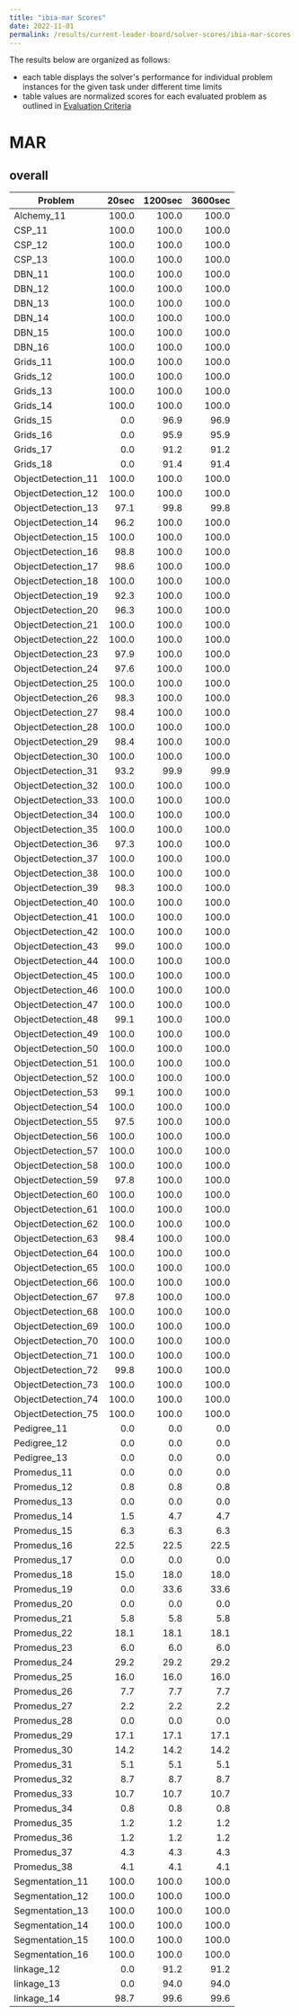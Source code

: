```yaml
---
title: "ibia-mar Scores"
date: 2022-11-01
permalink: /results/current-leader-board/solver-scores/ibia-mar-scores
---
```




The results below are organized as follows:
- each table displays the solver's performance for individual problem instances for the given task under different time limits
- table values are normalized scores for each evaluated problem as outlined in [Evaluation Criteria](https://uaicompetition.github.io/uci-2022/results/evaluation-criteria/)


# MAR

## overall

|      Problem       | 20sec | 1200sec | 3600sec |
| ------------------ | ----: | ------: | ------: |
| Alchemy_11         | 100.0 |   100.0 |   100.0 |
| CSP_11             | 100.0 |   100.0 |   100.0 |
| CSP_12             | 100.0 |   100.0 |   100.0 |
| CSP_13             | 100.0 |   100.0 |   100.0 |
| DBN_11             | 100.0 |   100.0 |   100.0 |
| DBN_12             | 100.0 |   100.0 |   100.0 |
| DBN_13             | 100.0 |   100.0 |   100.0 |
| DBN_14             | 100.0 |   100.0 |   100.0 |
| DBN_15             | 100.0 |   100.0 |   100.0 |
| DBN_16             | 100.0 |   100.0 |   100.0 |
| Grids_11           | 100.0 |   100.0 |   100.0 |
| Grids_12           | 100.0 |   100.0 |   100.0 |
| Grids_13           | 100.0 |   100.0 |   100.0 |
| Grids_14           | 100.0 |   100.0 |   100.0 |
| Grids_15           |   0.0 |    96.9 |    96.9 |
| Grids_16           |   0.0 |    95.9 |    95.9 |
| Grids_17           |   0.0 |    91.2 |    91.2 |
| Grids_18           |   0.0 |    91.4 |    91.4 |
| ObjectDetection_11 | 100.0 |   100.0 |   100.0 |
| ObjectDetection_12 | 100.0 |   100.0 |   100.0 |
| ObjectDetection_13 |  97.1 |    99.8 |    99.8 |
| ObjectDetection_14 |  96.2 |   100.0 |   100.0 |
| ObjectDetection_15 | 100.0 |   100.0 |   100.0 |
| ObjectDetection_16 |  98.8 |   100.0 |   100.0 |
| ObjectDetection_17 |  98.6 |   100.0 |   100.0 |
| ObjectDetection_18 | 100.0 |   100.0 |   100.0 |
| ObjectDetection_19 |  92.3 |   100.0 |   100.0 |
| ObjectDetection_20 |  96.3 |   100.0 |   100.0 |
| ObjectDetection_21 | 100.0 |   100.0 |   100.0 |
| ObjectDetection_22 | 100.0 |   100.0 |   100.0 |
| ObjectDetection_23 |  97.9 |   100.0 |   100.0 |
| ObjectDetection_24 |  97.6 |   100.0 |   100.0 |
| ObjectDetection_25 | 100.0 |   100.0 |   100.0 |
| ObjectDetection_26 |  98.3 |   100.0 |   100.0 |
| ObjectDetection_27 |  98.4 |   100.0 |   100.0 |
| ObjectDetection_28 | 100.0 |   100.0 |   100.0 |
| ObjectDetection_29 |  98.4 |   100.0 |   100.0 |
| ObjectDetection_30 | 100.0 |   100.0 |   100.0 |
| ObjectDetection_31 |  93.2 |    99.9 |    99.9 |
| ObjectDetection_32 | 100.0 |   100.0 |   100.0 |
| ObjectDetection_33 | 100.0 |   100.0 |   100.0 |
| ObjectDetection_34 | 100.0 |   100.0 |   100.0 |
| ObjectDetection_35 | 100.0 |   100.0 |   100.0 |
| ObjectDetection_36 |  97.3 |   100.0 |   100.0 |
| ObjectDetection_37 | 100.0 |   100.0 |   100.0 |
| ObjectDetection_38 | 100.0 |   100.0 |   100.0 |
| ObjectDetection_39 |  98.3 |   100.0 |   100.0 |
| ObjectDetection_40 | 100.0 |   100.0 |   100.0 |
| ObjectDetection_41 | 100.0 |   100.0 |   100.0 |
| ObjectDetection_42 | 100.0 |   100.0 |   100.0 |
| ObjectDetection_43 |  99.0 |   100.0 |   100.0 |
| ObjectDetection_44 | 100.0 |   100.0 |   100.0 |
| ObjectDetection_45 | 100.0 |   100.0 |   100.0 |
| ObjectDetection_46 | 100.0 |   100.0 |   100.0 |
| ObjectDetection_47 | 100.0 |   100.0 |   100.0 |
| ObjectDetection_48 |  99.1 |   100.0 |   100.0 |
| ObjectDetection_49 | 100.0 |   100.0 |   100.0 |
| ObjectDetection_50 | 100.0 |   100.0 |   100.0 |
| ObjectDetection_51 | 100.0 |   100.0 |   100.0 |
| ObjectDetection_52 | 100.0 |   100.0 |   100.0 |
| ObjectDetection_53 |  99.1 |   100.0 |   100.0 |
| ObjectDetection_54 | 100.0 |   100.0 |   100.0 |
| ObjectDetection_55 |  97.5 |   100.0 |   100.0 |
| ObjectDetection_56 | 100.0 |   100.0 |   100.0 |
| ObjectDetection_57 | 100.0 |   100.0 |   100.0 |
| ObjectDetection_58 | 100.0 |   100.0 |   100.0 |
| ObjectDetection_59 |  97.8 |   100.0 |   100.0 |
| ObjectDetection_60 | 100.0 |   100.0 |   100.0 |
| ObjectDetection_61 | 100.0 |   100.0 |   100.0 |
| ObjectDetection_62 | 100.0 |   100.0 |   100.0 |
| ObjectDetection_63 |  98.4 |   100.0 |   100.0 |
| ObjectDetection_64 | 100.0 |   100.0 |   100.0 |
| ObjectDetection_65 | 100.0 |   100.0 |   100.0 |
| ObjectDetection_66 | 100.0 |   100.0 |   100.0 |
| ObjectDetection_67 |  97.8 |   100.0 |   100.0 |
| ObjectDetection_68 | 100.0 |   100.0 |   100.0 |
| ObjectDetection_69 | 100.0 |   100.0 |   100.0 |
| ObjectDetection_70 | 100.0 |   100.0 |   100.0 |
| ObjectDetection_71 | 100.0 |   100.0 |   100.0 |
| ObjectDetection_72 |  99.8 |   100.0 |   100.0 |
| ObjectDetection_73 | 100.0 |   100.0 |   100.0 |
| ObjectDetection_74 | 100.0 |   100.0 |   100.0 |
| ObjectDetection_75 | 100.0 |   100.0 |   100.0 |
| Pedigree_11        |   0.0 |     0.0 |     0.0 |
| Pedigree_12        |   0.0 |     0.0 |     0.0 |
| Pedigree_13        |   0.0 |     0.0 |     0.0 |
| Promedus_11        |   0.0 |     0.0 |     0.0 |
| Promedus_12        |   0.8 |     0.8 |     0.8 |
| Promedus_13        |   0.0 |     0.0 |     0.0 |
| Promedus_14        |   1.5 |     4.7 |     4.7 |
| Promedus_15        |   6.3 |     6.3 |     6.3 |
| Promedus_16        |  22.5 |    22.5 |    22.5 |
| Promedus_17        |   0.0 |     0.0 |     0.0 |
| Promedus_18        |  15.0 |    18.0 |    18.0 |
| Promedus_19        |   0.0 |    33.6 |    33.6 |
| Promedus_20        |   0.0 |     0.0 |     0.0 |
| Promedus_21        |   5.8 |     5.8 |     5.8 |
| Promedus_22        |  18.1 |    18.1 |    18.1 |
| Promedus_23        |   6.0 |     6.0 |     6.0 |
| Promedus_24        |  29.2 |    29.2 |    29.2 |
| Promedus_25        |  16.0 |    16.0 |    16.0 |
| Promedus_26        |   7.7 |     7.7 |     7.7 |
| Promedus_27        |   2.2 |     2.2 |     2.2 |
| Promedus_28        |   0.0 |     0.0 |     0.0 |
| Promedus_29        |  17.1 |    17.1 |    17.1 |
| Promedus_30        |  14.2 |    14.2 |    14.2 |
| Promedus_31        |   5.1 |     5.1 |     5.1 |
| Promedus_32        |   8.7 |     8.7 |     8.7 |
| Promedus_33        |  10.7 |    10.7 |    10.7 |
| Promedus_34        |   0.8 |     0.8 |     0.8 |
| Promedus_35        |   1.2 |     1.2 |     1.2 |
| Promedus_36        |   1.2 |     1.2 |     1.2 |
| Promedus_37        |   4.3 |     4.3 |     4.3 |
| Promedus_38        |   4.1 |     4.1 |     4.1 |
| Segmentation_11    | 100.0 |   100.0 |   100.0 |
| Segmentation_12    | 100.0 |   100.0 |   100.0 |
| Segmentation_13    | 100.0 |   100.0 |   100.0 |
| Segmentation_14    | 100.0 |   100.0 |   100.0 |
| Segmentation_15    | 100.0 |   100.0 |   100.0 |
| Segmentation_16    | 100.0 |   100.0 |   100.0 |
| linkage_12         |   0.0 |    91.2 |    91.2 |
| linkage_13         |   0.0 |    94.0 |    94.0 |
| linkage_14         |  98.7 |    99.6 |    99.6 |

